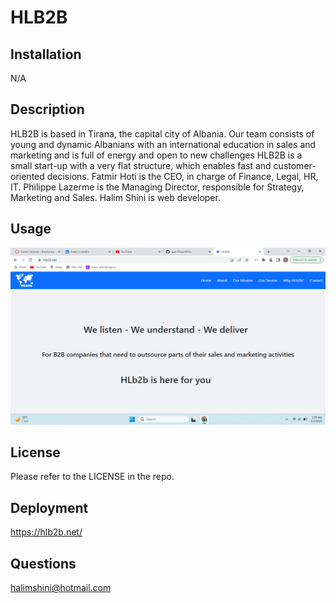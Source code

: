 # HLB2B

## Installation
N/A<br>
## Description
HLB2B is based in Tirana, the capital city of Albania. Our team consists of young and dynamic Albanians with an international education in sales and marketing and is full of energy and open to new challenges HLB2B is a small start-up with a very flat structure, which enables fast and customer-oriented decisions. Fatmir Hoti is the CEO, in charge of Finance, Legal, HR, IT. Philippe Lazerme is the Managing Director, responsible for Strategy, Marketing and Sales. Halim Shini is web developer.

## Usage
![Hlb2b](./src/assets/images/Screenshot.png)
## License
Please refer to the LICENSE in the repo.
## Deployment
https://hlb2b.net/
## Questions
halimshini@hotmail.com
